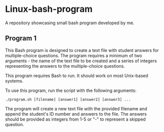 # Linux-bash-program
A repository showcasing small bash program developed by me.

## Program 1
This Bash program is designed to create a text file with student answers for multiple-choice questions. 
The program requires a minimum of two arguments - the name of the text file to be created and a series of integers representing the answers to the multiple-choice questions.

This program requires Bash to run. It should work on most Unix-based systems.

To use this program, run the script with the following arguments:
```
./program.sh [filename] [answer1] [answer2] [answer3] ...
```

The program will create a new text file with the provided filename and append the student's ID number and answers to the file. 
The answers should be provided as integers from 1-5 or "-" to represent a skipped question.
